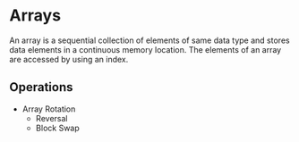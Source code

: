 # Arrays

An array is a sequential collection of elements of same data type and stores data elements in a continuous memory location. The elements of an array are accessed by using an index.


## Operations

- Array Rotation
  - Reversal 
  - Block Swap
